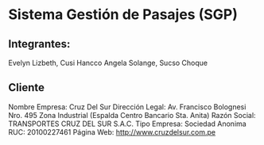 #  Sistema Gestión de Pasajes (SGP)

## Integrantes:
Evelyn Lizbeth, Cusi Hancco
Angela Solange, Sucso Choque

## Cliente
Nombre Empresa: Cruz Del Sur
Dirección Legal: Av. Francisco Bolognesi Nro. 495 Zona Industrial (Espalda Centro Bancario Sta. Anita)
Razón Social: TRANSPORTES CRUZ DEL SUR S.A.C.
Tipo Empresa: Sociedad Anonima
RUC: 20100227461
Página Web: http://www.cruzdelsur.com.pe


